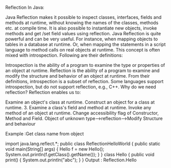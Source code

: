 Reflection In Java:

Java Reflection makes it possible to inspect classes, interfaces, fields and methods at runtime, 
without knowing the names of the classes, methods etc. at compile time. It is also possible to instantiate new objects,
 invoke methods and get /set field values using reflection. Java Reflection is quite powerful and can be very useful. 
For instance, when mapping objects to tables in a database at runtime. Or, when mapping the statements in a script language to method calls
 on real objects at runtime. This concept is often mixed with introspection. Following are their definitions:

Introspection is the ability of a program to examine the type or properties of an object at runtime.
Reflection is the ability of a program to examine and modify the structure and behavior of an object at runtime. From their definitions, introspection is a subset of reflection. Some languages support introspection, but do not support reflection, e.g., C++.
Why do we need reflection? Reflection enables us to:

Examine an object's class at runtime.
Construct an object for a class at runtime. 3. Examine a class's field and method at runtime.
Invoke any method of an object at runtime.
Change accessibility flag of Constructor, Method and Field.
Object of unknown type-->reflection-->Modify Structure and behaviour

Example :Get class name from object

import java.lang.reflect.*; 
public class ReflectionHelloWorld 
{ 
	public static void main(String[] args)
 		{
		 Hello f = new Hello(); System.out.println(f.getClass().getName()); 
		}
}
class Hello 
{
 	public void print() 
		{
 		System.out.println("abc"); 
		} 
}
Output : Reflection.Hello